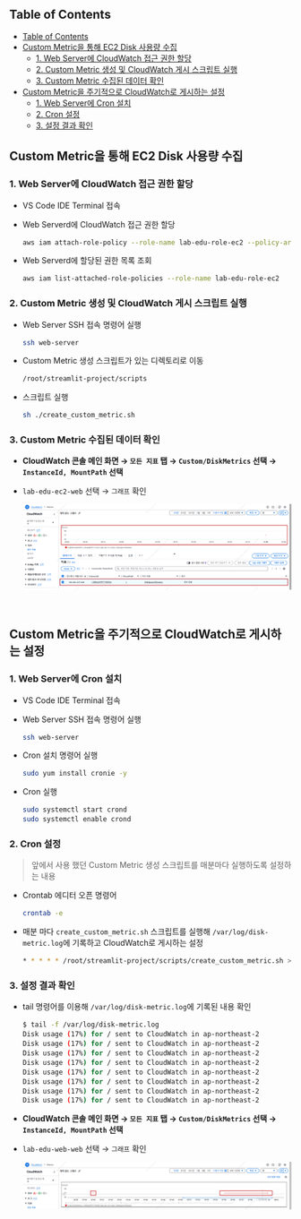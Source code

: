 ## Table of Contents
- [Table of Contents](#table-of-contents)
- [Custom Metric을 통해 EC2 Disk 사용량 수집](#custom-metric을-통해-ec2-disk-사용량-수집)
  - [1. Web Server에 CloudWatch 접근 권한 할당](#1-web-server에-cloudwatch-접근-권한-할당)
  - [2. Custom Metric 생성 및 CloudWatch 게시 스크립트 실행](#2-custom-metric-생성-및-cloudwatch-게시-스크립트-실행)
  - [3. Custom Metric 수집된 데이터 확인](#3-custom-metric-수집된-데이터-확인)
- [Custom Metric을 주기적으로 CloudWatch로 게시하는 설정](#custom-metric을-주기적으로-cloudwatch로-게시하는-설정)
  - [1. Web Server에 Cron 설치](#1-web-server에-cron-설치)
  - [2. Cron 설정](#2-cron-설정)
  - [3. 설정 결과 확인](#3-설정-결과-확인)

## Custom Metric을 통해 EC2 Disk 사용량 수집

### 1. Web Server에 CloudWatch 접근 권한 할당

- VS Code IDE Terminal 접속

- Web Serverd에 CloudWatch 접근 권한 할당

  ```bash
  aws iam attach-role-policy --role-name lab-edu-role-ec2 --policy-arn arn:aws:iam::aws:policy/CloudWatchFullAccess
  ```

- Web Serverd에 할당된 권한 목록 조회

  ```bash
  aws iam list-attached-role-policies --role-name lab-edu-role-ec2
  ```

### 2. Custom Metric 생성 및 CloudWatch 게시 스크립트 실행

- Web Server SSH 접속 명령어 실행

    ```bash
    ssh web-server
    ```

- Custom Metric 생성 스크립트가 있는 디렉토리로 이동

    ```bash
    /root/streamlit-project/scripts
    ```

- 스크립트 실행

    ```bash
    sh ./create_custom_metric.sh
    ```

### 3. Custom Metric 수집된 데이터 확인

- **CloudWatch 콘솔 메인 화면 → `모든 지표` 탭 → `Custom/DiskMetrics` 선택 → `InstanceId, MountPath` 선택**

- `lab-edu-ec2-web` 선택 → `그래프` 확인

  ![alt text](./img/custom_metric.png)

<br>

## Custom Metric을 주기적으로 CloudWatch로 게시하는 설정

### 1. Web Server에 Cron 설치

- VS Code IDE Terminal 접속

- Web Server SSH 접속 명령어 실행

  ```bash
  ssh web-server
  ```

- Cron 설치 명령어 실행

  ```bash
  sudo yum install cronie -y
  ```

- Cron 실행

  ```bash
  sudo systemctl start crond
  sudo systemctl enable crond
  ```

### 2. Cron 설정 

> 앞에서 사용 했던 Custom Metric 생성 스크립트를 매분마다 실행하도록 설정하는 내용

- Crontab 에디터 오픈 명령어

  ```bash
  crontab -e
  ```

- 매분 마다 `create_custom_metric.sh` 스크립트를 실행해 `/var/log/disk-metric.log`에 기록하고 CloudWatch로 게시하는 설정

  ```bash
  * * * * * /root/streamlit-project/scripts/create_custom_metric.sh >> /var/log/disk-metric.log 2>&1
  ```

### 3. 설정 결과 확인 

- tail 명령어를 이용해 `/var/log/disk-metric.log`에 기록된 내용 확인

  ```bash
  $ tail -f /var/log/disk-metric.log
  Disk usage (17%) for / sent to CloudWatch in ap-northeast-2
  Disk usage (17%) for / sent to CloudWatch in ap-northeast-2
  Disk usage (17%) for / sent to CloudWatch in ap-northeast-2
  Disk usage (17%) for / sent to CloudWatch in ap-northeast-2
  Disk usage (17%) for / sent to CloudWatch in ap-northeast-2
  Disk usage (17%) for / sent to CloudWatch in ap-northeast-2
  Disk usage (17%) for / sent to CloudWatch in ap-northeast-2
  Disk usage (17%) for / sent to CloudWatch in ap-northeast-2
  ```

- **CloudWatch 콘솔 메인 화면 → `모든 지표` 탭 → `Custom/DiskMetrics` 선택 → `InstanceId, MountPath` 선택**

- `lab-edu-web-web` 선택 → `그래프` 확인

  ![alt text](./img/custom_metric_cron.png)


































